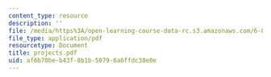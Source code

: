 ```yaml
---
content_type: resource
description: ''
file: /media/https%3A/open-learning-course-data-rc.s3.amazonaws.com/6-844-computability-theory-of-and-with-scheme-spring-2003/af6b70beb43f8b1b50796a6ffdc38e0e_projects.pdf
file_type: application/pdf
resourcetype: Document
title: projects.pdf
uid: af6b70be-b43f-8b1b-5079-6a6ffdc38e0e
---
```

